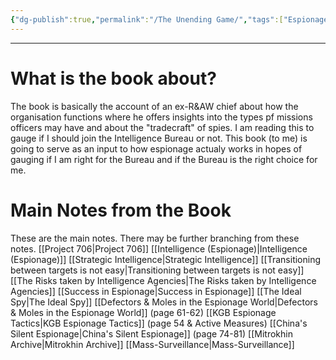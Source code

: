 ```yaml
---
{"dg-publish":true,"permalink":"/The Unending Game/","tags":["Espionage"]}
---
```


---
# What is the book about?
The book is basically the account of an ex-R&AW chief about how the organisation functions where he offers insights into the types pf missions officers may have and about the "tradecraft" of spies. I am reading this to gauge if I should join the Intelligence Bureau or not. This book (to me) is going to serve as an input to how espionage actualy works in hopes of gauging if I am right for the Bureau and if the Bureau is the right choice for me.

# Main Notes from the Book
These are the main notes. There may be further branching from these notes.
[[Project 706\|Project 706]]
[[Intelligence (Espionage)\|Intelligence (Espionage)]]
[[Strategic Intelligence\|Strategic Intelligence]]
[[Transitioning between targets is not easy\|Transitioning between targets is not easy]]
[[The Risks taken by Intelligence Agencies\|The Risks taken by Intelligence Agencies]]
[[Success in Espionage\|Success in Espionage]]
[[The Ideal Spy\|The Ideal Spy]]
[[Defectors & Moles in the Espionage World\|Defectors & Moles in the Espionage World]] (page 61-62)
[[KGB Espionage Tactics\|KGB Espionage Tactics]] (page 54 & Active Measures)
[[China's Silent Espionage\|China's Silent Espionage]] (page 74-81)
[[Mitrokhin Archive\|Mitrokhin Archive]]
[[Mass-Surveillance\|Mass-Surveillance]]

